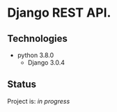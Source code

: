 # Django REST API.

## Technologies
* python 3.8.0
	* Django 3.0.4

## Status
Project is: _in progress_


